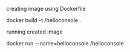 creating image using Dockerfile

docker build -t <DockerID>/helloconsole .


running created image

docker run --name=helloconsole <DockerID>/helloconsole